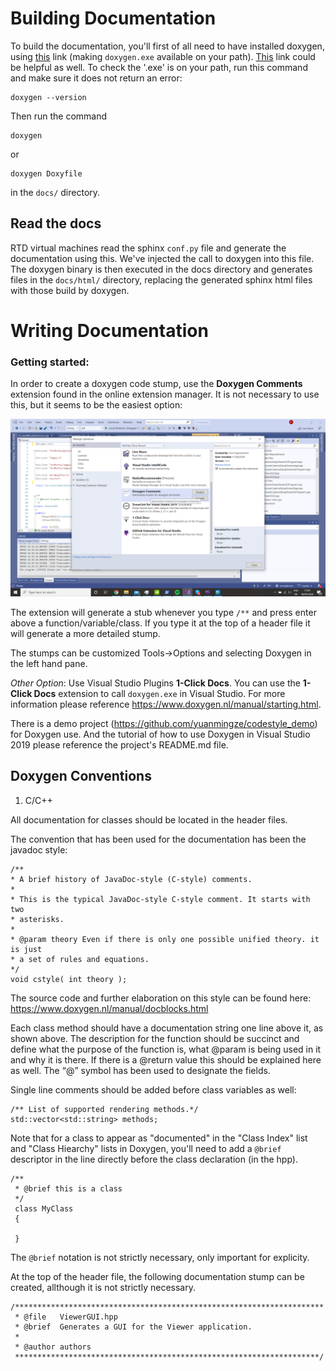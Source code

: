 # Building Documentation

To build the documentation, you'll first of all need to have installed doxygen, using [this](https://www.doxygen.nl/download.html) link (making `doxygen.exe` available on your path). [This](https://www.doxygen.nl/manual/install.html) link could be helpful as well. To check the '.exe' is on your path, run this command and make sure it does not return an error:
    
    doxygen --version

Then run the command 
	
	doxygen

or 

    doxygen Doxyfile

in the `docs/` directory.

## Read the docs 

RTD virtual machines read the sphinx `conf.py` file and generate the documentation using this. We've injected the call to doxygen into this file. The doxygen
binary is then executed in the docs directory and generates files in the `docs/html/` directory, replacing the generated sphinx html files with those build by doxygen.

# Writing Documentation

### Getting started:

In order to create a doxygen code stump, use the **Doxygen Comments** extension found in the online extension manager. It is not necessary to use this, but it seems to be the easiest option:

<img src='images/vs_screenshot_1.png'/>

The extension will generate a stub whenever you type `/**` and press enter above a function/variable/class.  If you type it at the top of a header file it will generate a more detailed stump.

The stumps can be customized Tools->Options and selecting Doxygen in the left hand pane.

*Other Option*: Use Visual Studio Plugins **1-Click Docs**. You can use the **1-Click Docs** extension to call `doxygen.exe` in Visual Studio. For more information please reference https://www.doxygen.nl/manual/starting.html.

There is a demo project (https://github.com/yuanmingze/codestyle_demo) for Doxygen use. And the tutorial of how to use Doxygen in Visual Studio 2019 please reference the project's README.md file.

## Doxygen Conventions

1. C/C++

All documentation for classes should be located in the header files.

The convention that has been used for the documentation has been the javadoc style:

	/**
	* A brief history of JavaDoc-style (C-style) comments.
	*
	* This is the typical JavaDoc-style C-style comment. It starts with two
	* asterisks.
	*
	* @param theory Even if there is only one possible unified theory. it is just
	* a set of rules and equations.
	*/
	void cstyle( int theory );

The source code and further elaboration on this style can be found here: 
https://www.doxygen.nl/manual/docblocks.html

Each class method should have a documentation string one line above it, as shown above. The description for the function should be succinct and define what the purpose of the function is, what @param is being used in it and why it is there. If there is a @return value this should be explained here as well. The “@” symbol has been used to designate the fields. 

Single line comments should be added before class variables as well: 

	/** List of supported rendering methods.*/ 	
	std::vector<std::string> methods;

Note that for a class to appear as "documented" in the "Class Index" list and "Class Hiearchy" lists in Doxygen, you'll need to add a `@brief` descriptor in the line directly before the class declaration (in the hpp). 

	/**
	 * @brief this is a class
	 */
	 class MyClass
	 {

	 }
The `@brief` notation is not strictly necessary, only important for explicity.

At the top of the header file, the following documentation stump can be created, allthough it is not strictly necessary. 

	/*********************************************************************
	 * @file   ViewerGUI.hpp
	 * @brief  Generates a GUI for the Viewer application. 
	 * 
	 * @author authors
	 ********************************************************************/






